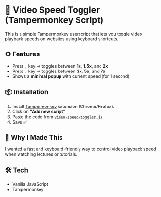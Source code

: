# 🔁 Video Speed Toggler (Tampermonkey Script)

This is a simple Tampermonkey userscript that lets you toggle video playback speeds on websites using keyboard shortcuts.

## ⚙️ Features

- Press `,` key → toggles between **1x**, **1.5x**, and **2x**
- Press `.` key → toggles between **3x**, **5x**, and **7x**
- Shows a **minimal popup** with current speed (for 1 second)

## 📦 Installation

1. Install [Tampermonkey](https://www.tampermonkey.net/) extension (Chrome/Firefox).
2. Click on **"Add new script"**
3. Paste the code from [`video-speed-toggler.js`](video-speed-toggler.js)
4. Save ✅

## 🧠 Why I Made This

I wanted a fast and keyboard-friendly way to control video playback speed when watching lectures or tutorials.

## 🛠️ Tech

- Vanilla JavaScript
- Tampermonkey



